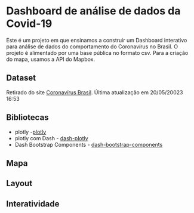 # Dashboard de análise de dados da Covid-19

Este é um projeto em que ensinamos a construir um Dashboard interativo para análise de dados do comportamento do Coronavírus no Brasil. O projeto é alimentado por uma base pública no formato csv. Para a criação do mapa, usamos a API do Mapbox.

## Dataset

Retirado do site [Coronavírus Brasil](https://covid.saude.gov.br/).
Última atualização em 20/05/20023 16:53

## Bibliotecas

- plotly -[plotly](https://plotly.com/examples/)
- plotly com Dash - [dash-plotly](https://dash.plotly.com/minimal-app)
- Dash Bootstrap Components - [dash-bootstrap-components](https://dash-bootstrap-components.opensource.faculty.ai/)

## Mapa

## Layout

## Interatividade